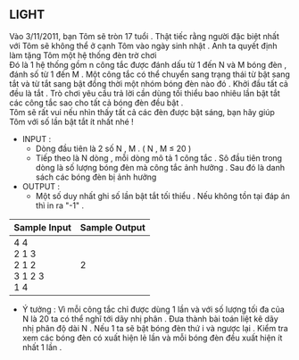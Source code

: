 ## LIGHT
  Vào 3/11/2011, bạn Tôm sẽ tròn 17 tuổi . Thật tiếc rằng người đặc biệt nhất với Tôm sẽ không thể ở cạnh Tôm vào ngày sinh nhật . Anh ta quyết định làm tặng Tôm một hệ thống đèn trờ chơi </br>
  Đó là 1 hệ thống  gồm n công tắc được đánh dấu từ 1 đến N và M bóng đèn , đánh số từ 1 đến M . Một công tắc có thể chuyển sang trạng thái từ bật sang tắt và từ tắt sang bật đồng thời một nhóm bóng đèn nào đó . Khởi đầu tất cả đều là tắt . Trò chơi yêu cầu trả lời cần dùng tối thiểu bao nhiêu lần bật tắt các công tắc sao cho tất cả bóng đèn đều bật .</br>
  Tôm sẽ rất vui nếu nhìn thấy tất cả các đèn được bật sáng, bạn hãy giúp Tôm với số lần bật tắt ít nhất nhé !  </br>
- INPUT : </br>
    * Dòng đầu tiên là 2 số N , M . ( N , M &le; 20 )
    * Tiếp theo là N dòng , mỗi dòng mô tả 1 công tắc . Sô đầu tiên trong dòng là số lượng bóng đèn mà công tắc ảnh hưởng . Sau đó là danh sách các bóng đèn bị ảnh hưởng
- OUTPUT : </br>
    * Một số duy nhất ghi số lần bật tắt tối thiểu . Nếu không tồn tại đáp án thì in ra "-1" . 
 
 |Sample Input|Sample Output|
| --- | --- | 
|4 4 </br> 2 1 3 </br> 2 1 2 </br> 3 1 2 3 </br> 1 4 </br>|2|

* Ý tưởng : Vì mỗi công tắc chỉ được dùng 1 lần  và với số lượng  tối đa của N là 20 ta có thể nghĩ tới dãy nhị phân . Đưa thành bài toán liệt kê dãy nhị phân độ dài N . Nếu 1 ta sẽ bật bóng đèn thứ i và ngược lại . Kiểm tra xem các bóng đèn có xuất hiện lẻ lần và mỗi bóng đèn đều xuất hiện ít nhất 1 lần . 
